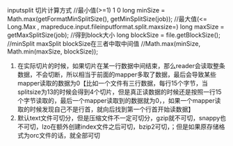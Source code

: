 
inputsplit 切片计算方式
	//最小值(>=1)					1						0
	long minSize = Math.max(getFormatMinSplitSize(), getMinSplitSize(job));
	//最大值(<= Long.Max , mapreduce.input.fileinputformat.split.maxsize=)
	long maxSize = getMaxSplitSize(job);
	//得到block大小
	long blockSize = file.getBlockSize();
	//minSplit maxSplit blockSize在三者中取中间值
	//Math.max(minSize, Math.min(maxSize, blockSize));
1. 在实际切片的时候，如果切片在某一行数据中间结束，那么reader会读取整条数据，不会切断，所以相当于前面的mapper多取了数据，最后会导致某些mapper读取的数据为0【比如一个文件有三行数据，每行15个字节，当splitsize为13的时候会得到4个切片，但是真正读数据的时候还是按照一行15个字节读取的，最后一个mapper读取到的数据就为0，，如果一个mapper读取的时候发现自己不是行首，就向后找到第一个行首开始读数据】
2. 默认text文件可切分，但是压缩文件不一定可切分，gzip就不可切，snappy也不可切，lzo在额外创建index文件之后可切，bzip2可切，；但是如果原存储格式为orc文件的话，就全部可切
